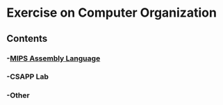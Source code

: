 # Exercise on Computer Organization
## Contents
### -[MIPS Assembly Language](/MIPS)
### -CSAPP Lab
### -Other